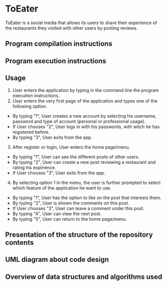 # ToEater
ToEater is a social media that allows its users to share their experience of the restaurants they visited with other users by posting reviews.

## Program compilation instructions


## Program execution instructions


## Usage
1. User enters the application by typing in the command line the program execution instructions.
2. User enters the very first page of the application and types one of the following option.
 - By typing "1", User creates a new account by selecting his username, password and type of account (personal or professional usage). 
 - If User chooses "2", User logs in with his passwords, with witch he has registered before.
 - By typing "3", User exits from the app.

3. After register or login, User enters the home page/menu.
 - By typing "1", User can see the different posts of other users. 
 - By typing "2", User can create a new post reviewing a restaurant and rating his expirience.
 - If User chooses "3", User exits from the app.

4. By selecting option 1 in the menu, the user is further prompted to select which feature of the application he want to use.
 - By typing "1", User has the option to like on the post that interests them.
 - By typing "2", User is shown the comments on this post.
 - If User chooses "3", User can leave a comment under this post.
 - By typing "4", User can view the next post.
 - By typing "5", User can return to the home page/menu.

## Presentation of the structure of the repository contents


## UML diagram about code design


## Overview of data structures and algorithms used
